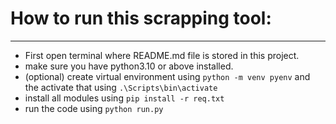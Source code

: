 # How to run this scrapping tool:
---
- First open terminal where README.md file is stored in this project.
- make sure you have python3.10 or above installed.
- (optional) create virtual environment using `python -m venv pyenv` and the activate that using `.\Scripts\bin\activate` 
- install all modules using `pip install -r req.txt`
- run the code using `python run.py`
